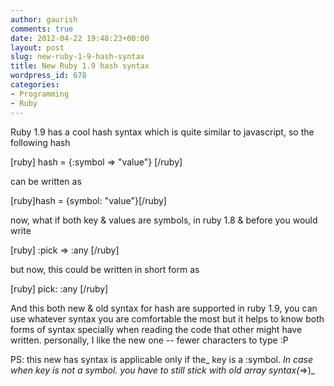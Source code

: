 ```yaml
---
author: gaurish
comments: true
date: 2012-04-22 19:48:23+00:00
layout: post
slug: new-ruby-1-9-hash-syntax
title: New Ruby 1.9 hash syntax
wordpress_id: 678
categories:
- Programming
- Ruby
---
```


Ruby 1.9 has a cool hash syntax which is quite similar to javascript, so the following hash

[ruby]
hash = {:symbol => "value"}
[/ruby]

can be written as

[ruby]hash = {symbol: "value"}[/ruby]

now, what if both key & values are symbols, in ruby 1.8 & before you would write

[ruby]
:pick => :any
[/ruby]

but now, this could be written in short form as

[ruby]
pick: :any
[/ruby]

And this both new & old syntax for hash are supported in ruby 1.9, you can use whatever syntax you are comfortable the most but it helps to know both forms of syntax specially when reading the code that other might have written. personally, I like the new one -- fewer characters to type :P



PS: this new has syntax is applicable only if the_ key is a :symbol. _In case when key is not a symbol. you have to still stick with old array syntax(_=>)_
